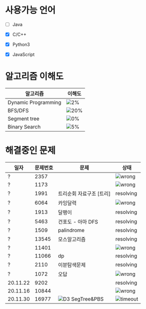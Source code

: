 # 사용가능 언어
- [ ] Java
- [x] C/C++
- [x] Python3  
- [x] JavaScript  


# 알고리즘 이해도
알고리즘 | 이해도
-------- | -------
Dynamic Programming | ![2%](https://progress-bar.dev/2)
BFS/DFS | ![20%](https://progress-bar.dev/20)
Segment tree | ![0%](https://progress-bar.dev/0)
Binary Search | ![5%](https://progress-bar.dev/5)


# 해결중인 문제
일자 | 문제번호 | 문제 | 상태
--- | -------- | ------- | -----
? | 2357 |  |  ![wrong](https://img.shields.io/static/v1?label&message=wrong&color=red)
? | 1173 |  |  ![wrong](https://img.shields.io/static/v1?label&message=wrong&color=red)
? | 1991 | 트리순회 자료구조 [트리] | resolving
? | 6064 | 카잉달력 |  ![wrong](https://img.shields.io/static/v1?label&message=wrong&color=red)
? | 1913 | 달팽이 | resolving
? | 5463 | 건포도 - 아마 DFS | resolving 
? | 1509 | palindrome | resolving
? | 13545 | 모스알고리즘 | resolving
? | 11401  | | ![wrong](https://img.shields.io/static/v1?label&message=wrong&color=red)
? | 11066 | dp | resolving
? | 2110 | 이분탐색문제 | resolving
? | 1072 | 오답 | ![wrong](https://img.shields.io/static/v1?label&message=wrong&color=red)
20.11.22 | 9202 |  | resolving
20.11.16 | 10844 | | ![wrong](https://img.shields.io/static/v1?label&message=wrong&color=red)
20.11.30 | 16977 | ![D3](https://img.shields.io/static/v1?label&message=D3&color=blue) SegTree&PBS | ![timeout](https://img.shields.io/static/v1?label&message=TimeOut&color=yellow)